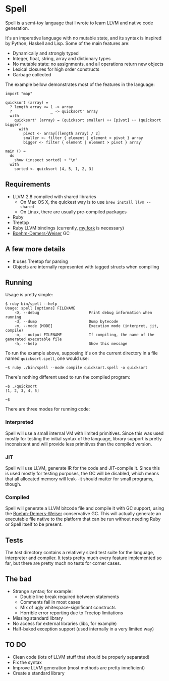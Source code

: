 # Spell

Spell is a semi-toy language that I wrote to learn LLVM and native code generation. 

It's an imperative language with no mutable state, and its syntax is inspired by Python, Haskell and Lisp. Some of the main features are:

* Dynamically and strongly typed
* Integer, float, string, array and dictionary types
* No mutable state: no assignments, and all operations return new objects
* Lexical closures for high order constructs
* Garbage collected

The example bellow demonstrates most of the features in the language:

    import "map"
  
    quicksort (array) =
      ? length array <= 1 -> array
      ?                 _ -> quicksort' array
      with
        quicksort' (array) = (quicksort smaller) ++ [pivot] ++ (quicksort bigger)
          with
            pivot <- array[(length array) / 2]
            smaller <- filter { element | element < pivot } array
            bigger <- filter { element | element > pivot } array

    main () = 
      do
        show (inspect sorted) + "\n"
      with
        sorted <- quicksort [4, 5, 1, 2, 3]


## Requirements

* LLVM 2.8 compiled with shared libraries
  * On Mac OS X, the quickest way is to use `brew install llvm --shared`
  * On Linux, there are usually pre-compiled packages
* Ruby
* Treetop
* Ruby LLVM bindings (currently, [my fork][1] is necessary)
* [Boehm-Demers-Weiser][2] GC
  
## A few more details

* It uses Treetop for parsing
* Objects are internally represented with tagged structs when compiling

## Running

Usage is pretty simple:

    $ ruby bin/spell --help
    Usage: spell [options] FILENAME
        -D, --debug                      Print debug information when running
        -d, --dump                       Dump bytecode
        -m, --mode [MODE]                Execution mode (interpret, jit, compile)
        -o, --output FILENAME            If compiling, the name of the generated executable file
        -h, --help                       Show this message
        
To run the example above, supposing it's on the current directory in a file named `quicksort.spell`, one would use:

    ~$ ruby ./bin/spell --mode compile quicksort.spell -o quicksort

There's nothing different used to run the compiled program:

    ~$ ./quicksort
    [1, 2, 3, 4, 5]
    
    ~$
    
There are three modes for running code:

### Interpreted

Spell will use a small internal VM with limited primitives. Since this was used mostly for testing the initial syntax of the language, library support is pretty inconsistent and will provide less primitives than the compiled version.

### JIT

Spell will use LLVM, generate IR for the code and JIT-compile it. Since this is used mostly for testing purposes, the GC will be disabled, which means that all allocated memory will leak--it should matter for small programs, though.

### Compiled

Spell will generate a LLVM bitcode file and compile it with GC support, using the [Boehm-Demers-Weiser][2] conservative GC. This will actually generate an executable file native to the platform that can be run without needing Ruby or Spell itself to be present.
  
## Tests

The _test_ directory contains a relatively sized test suite for the language, interpreter and compiler. It tests pretty much every feature implemented so far, but there are pretty much no tests for corner cases.

## The bad

* Strange syntax; for example:
  * Double line break required between statements
  * Comments fail in most cases
  * Mix of ugly whitespace-significant constructs
  * Horrible error reporting due to Treetop limitations
* Missing standard library
* No access for external libraries (libc, for example)
* Half-baked exception support (used internally in a very limited way)

## TO DO

* Clean code (lots of LLVM stuff that should be properly separated)
* Fix the syntax
* Improve LLVM generation (most methods are pretty inneficient)
* Create a standard library
  
[1]: https://github.com/rferraz/ruby-llvm
[2]: http://www.hpl.hp.com/personal/Hans_Boehm/gc/